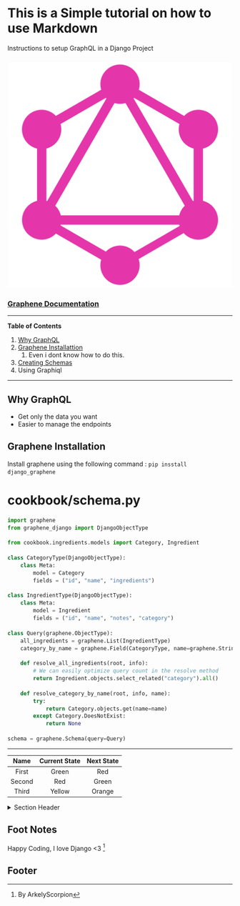 # This is a Simple tutorial on how to use Markdown

Instructions to setup GraphQL in a Django Project
### ![GraphQL Logo](/GraphQL_Logo.svg.png)

### [Graphene Documentation](https://docs.graphene-python.org/projects/django/en/latest/)
---
**Table of Contents**
1. [Why GraphQL](#why-graphql)
1. [Graphene Installattion](#graphene-installation)
    1. Even i dont know how to do this.
1. [Creating Schemas](#cookbookschemapy)
1. Using Graphiql
---
## Why GraphQL
- Get only the data you want
- Easier to manage the endpoints

## Graphene Installation
Install graphene using the following command : `pip insstall  django_graphene`

# cookbook/schema.py

```py
import graphene
from graphene_django import DjangoObjectType

from cookbook.ingredients.models import Category, Ingredient

class CategoryType(DjangoObjectType):
    class Meta:
        model = Category
        fields = ("id", "name", "ingredients")

class IngredientType(DjangoObjectType):
    class Meta:
        model = Ingredient
        fields = ("id", "name", "notes", "category")

class Query(graphene.ObjectType):
    all_ingredients = graphene.List(IngredientType)
    category_by_name = graphene.Field(CategoryType, name=graphene.String(required=True))

    def resolve_all_ingredients(root, info):
        # We can easily optimize query count in the resolve method
        return Ingredient.objects.select_related("category").all()

    def resolve_category_by_name(root, info, name):
        try:
            return Category.objects.get(name=name)
        except Category.DoesNotExist:
            return None

schema = graphene.Schema(query=Query)
```

<!-- > Live and let live
> -- <cite> Someone</cite>

## RoadMap
- [ ] Task 1 -->

---

| Name | Current State | Next State | 
|:-----: |:-----:|:-----: |
| First| Green| Red|
| Second| Red| Green|
| Third| Yellow| Orange|

<details>
    <summary>Section Header</summary>
    Section Body which is hidden
</details>

## Foot Notes
Happy Coding, I love Django <3 [^1]
## Footer
[^1]: By ArkelyScorpion
